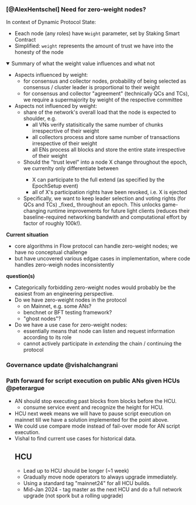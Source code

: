 ### [@AlexHentschel] Need for zero-weight nodes?
In context of Dynamic Protocol State:
* Eeach node (any roles) have `Weight` parameter, set by Staking Smart Contract
* Simplified: `weight` represents the amount of trust we have into the honesty of the node


<details open> <summary>Summary of what the weight value influences and what not</summary>
  <ul> 
   <li> Aspects influenced by weight:
     <ul> 
      <li> for consensus and collector nodes, probability of being selected as consensus / cluster leader is proportional to their weight </li>
      <li> for consensus and collector "agreement" (technically QCs and TCs), we require a supermajority by weight of the respective committee </li>
     </ul>
   </li>     
   <li> Aspects not influenced by weight:
     <ul> 
      <li> share of the network's overall load that the node is expected to shoulder, e.g. 
          <ul> 
            <li> all VNs verify statisitically the same number of chunks irrespecrtive of their weight </li>
            <li> all collectors process and store same number of transactions irrespective of their weight </li>
            <li> all ENs process all blocks and store the entire state irrespective of their weight </li>
          </ul>
      </li>
      <li> Should the "trust level" into a node X change throughout the epoch, we currenlty only differentiate between </li>
          <ul> 
            <li> X can participate to the full extend (as specified by the EpochSetup event) </li>            
            <li> all of X's participation rights have been revoked, i.e. X is ejected</li>
          </ul>
      <li> Specifically, we want to keep leader selection and voting rights (for QCs and TCs) _fixed_ throughout an epoch. This unlocks game-changing runtime improvements for future light clients (reduces their baseline-required networking bandwith and computational effort by factor of roughly 100k!).</li>
     </ul>
   </li>
  <ul>
</details>
   
**Current situation**
* core algorithms in Flow protocol can handle zero-weight nodes; we have no conceptual challenge
* but have uncovered various edgae cases in implementation, where code handles zero-weigh nodes inconsistently

**question(s)**
* Categorically forbidding zero-weight nodes would probably be the easiest from an engineering perspective. 
* Do we have zero-weight nodes in the protocol
  * on Mainnet, e.g. some ANs?
  * benchnet or BFT testing framework?
  * "ghost nodes"?
* Do we have a use case for zero-weight nodes:
  * essentially means that node can listen and request information according to its role
  * cannot actively participate in _extending_ the chain / continuing the protocol
 
### Governance update @vishalchangrani

### Path forward for script execution on public ANs given HCUs @peterargue
- AN should stop executing past blocks from blocks before the HCU.
  - consume service event and recognize the height for HCU.   
- HCU next week means we will have to pause script execution on mainnet till we have a solution implemented for the point above.
- We could use compare mode instead of fail-over mode for AN script execution.
- Vishal to find current use cases for historical data.
  ## HCU
  - Lead up to HCU should be longer (~1 week)
  - Gradually move node operators to always upgrade immediately.
  - Using a standard tag "mainnet24" for all HCU builds.
  - Mid-Jan 2024 - tag master as the next HCU and do a full network upgrade (not spork but a rolling upgrade)
    
